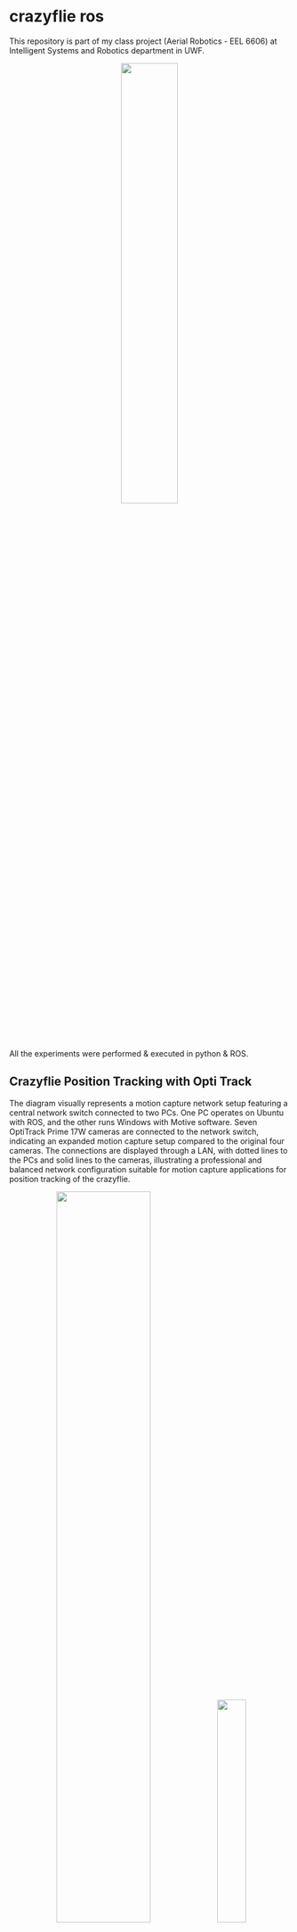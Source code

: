 # crazyflie ros
This repository is part of my class project (Aerial Robotics - EEL 6606) at Intelligent Systems and Robotics department in UWF.

<!-- First Row -->
<p align="center">
  <img src="media/crazyflie.jpeg" width="45%" />
</p>

All the experiments were performed & executed in python & ROS. 

## Crazyflie Position Tracking with Opti Track
The diagram visually represents a motion capture network setup featuring a central network switch connected to two PCs. One PC operates on Ubuntu with ROS, and the other runs Windows with Motive software. Seven OptiTrack Prime 17W cameras are connected to the network switch, indicating an expanded motion capture setup compared to the original four cameras. The connections are displayed through a LAN, with dotted lines to the PCs and solid lines to the cameras, illustrating a professional and balanced network configuration suitable for motion capture applications for position tracking of the crazyflie.

<!-- First Row -->
<p align="center">
  <img src="media/optitrack.png" width="58%" />
  <img src="media/optitrack1.png" width="32%" /> 
</p>

## Precision Landing with Crazyflie
<!-- First Row -->
<p align="center">
  <img src="media/crazyflie_chatgpt.png" width="22%" />
  <img src="media/crazyflie_chatgpt2.png" width="22%" /> 
  <img src="media/crazyflie_chatgpt3.png" width="22%" />
</p>

<!-- Third Row -->
<p align="center">
  <img src="media/crazyflie_chatgpt4.png" width="22%" />
  <img src="media/crazyflie_chatgpt5.png" width="22%" />
</p>

## Crazyflie API
This README provides instructions for working with Crazyflies on Ubuntu, including running the Crazyflie program, understanding the Crazyflie tutorial, and various commands for controlling the Crazyflie drone.

## Running the Crazyflie Program
To run the Crazyflie client, use the following command:
```bash
python3 -m cfclient.gui
```

## Crazyflie Tutorial
- Communication URI: `radio://0/80/2M/E7E7E7E7E7`
- Crazyradio PA
  - CRTP (Crazyradio Real-Time Protocol)
  - Medium: Radio used
  - Channel: 10-120
  - Speed: Communication speed in bits per second
  - Address: Address of the individual Crazyflie drone
- Broadcasting to multiple Crazyflies is possible on the same channel.

## Internal Measurement Unit (IMU)
- Accelerometers: Measures acceleration in xyz directions.
- Gyroscope: Measures angular movement.
- Pressure Sensor: Used for height estimation (barometer is off by default).

## Additional Information
- Maximum carrying weight: 15 grams.
- Flow deck can fly up to 4 meters or 13 feet.
- 30x30 pixel camera on the flow deck with a 4.2-degree field of view.
- Initial coordinates are set where the Crazyflie starts.

## Swarm Control
- Broadcasting: Sending messages with no return expected.
- Supports multiple Crazyflies per Crazyradio using the same channel.
- Specific trajectories cannot be sent at each time step.
- Crazyflies need to autonomously handle more tasks.

## Flashing Multiple Crazyflies
- Go to `examples/demos/swarm_demo`.
- Include geometry settings.
- Use the `.sh` script for flashing all drones: `./cload_all.sh`.

<!-- Second Row -->
<p align="center">
  <img src="media/crazyflie2.jpeg" width="45%" />
  <img src="media/crazyflie3.jpeg" width="48%" />
</p>

## Crazyflie Movement Commands
### Synchronization and Motion
```python
with SyncCrazyflie(URI) as scf:
    with MotionCommander(scf) as mc:
        # Movement commands here
```
### Using the Flow Deck for Localization
- The drone maintains height relative to the surface beneath the flow deck.
- The flow deck may have stability issues at high speeds, especially in circles.
- Refer to the Crazyflie Python library for more details: [Crazyflie Documentation](https://www.bitcraze.io/documentation/repository/crazyflie-lib-python/master/api/cflib/positioning/motion_commander/)

### Motion Commander
- Default height for takeoff: `MotionCommander(crazyflie, default_height=0.3)`
- Parameters:
  - `crazyflie`: A Crazyflie or SyncCrazyflie instance.
  - `default_height`: Default height for flying.

### Basic Movement Functions
- `move_distance(self, distance_x_m, distance_y_m, distance_z_m, velocity=0.2)`: Move in a straight line.
- `start_linear_motion(self, velocity_x_m, velocity_y_m, velocity_z_m, rate_yaw=0.0)`: Start a linear motion with optional yaw rate.

### Start/Stop Functions
- `take_off(self, height=None, velocity=0.2)`: Takeoff function.
- `stop(self)`: Stop any motion and hover.
- `land(self, velocity=0.2)`: Land the drone.

### Movement in Different Directions
- `up(self, distance_m, velocity=0.2)`: Move up.
- `down(self, distance_m, velocity=0.2)`: Move down.
- `forward(self, distance_m, velocity=0.2)`: Move forward.
- `back(self, distance_m, velocity=0.2)`: Move backward.
- `left(self, distance_m, velocity=0.2)`: Move left.
- `right(self, distance_m, velocity=0.2)`: Move right.

### Circular Movements
- `circle_left(self, radius_m, velocity=0.2, angle_degrees=360.0)`: Circle counter-clockwise.
- `circle_right(self, radius_m, velocity=0.2, angle_degrees=360.0)`: Circle clockwise.

### Left Movements
- `left(self, distance_m, velocity=0.2)`: Move to the left.
- `start_left(self, velocity=0.2)`: Start moving left immediately.
- `turn_left(self, angle_degrees, rate=72.0)`: Turn left on the spot.
- `start_turn_left(self, rate=72.0)`: Begin turning left immediately.
- `circle_left(self, radius_m, velocity=0.2, angle_degrees=360.0)`: Circle counter-clockwise.
- `start_circle_left(self, radius_m, velocity=0.2)`: Start circular motion to the left immediately.

### Right Movements
- `right(self, distance_m, velocity=0.2)`: Move to the right.
- `start_right(self, velocity=0.2)`: Start moving right immediately.
- `turn_right(self, angle_degrees, rate=72.0)`: Turn right on the spot.
- `start_turn_right(self, rate=72.0)`: Begin turning right immediately.
- `circle_right(self, radius_m, velocity=0.2, angle_degrees=360.0)`: Circle clockwise.
- `start_circle_right(self, radius_m, velocity=0.2)`: Start circular motion to the right immediately.

### Move Up/Down
- `up(self, distance_m, velocity=0.2)`: Go upwards.
  - `distance_m`: The distance to travel upwards in meters.
  - `velocity`: The velocity of the upward motion in meters per second.
- `start_up(self, velocity=0.2)`: Start moving upwards immediately.
- `down(self, distance_m, velocity=0.2)`: Go downwards.
  - `distance_m`: The distance to travel downwards in meters.
  - `velocity`: The velocity of the downward motion in meters per second.
- `start_down(self, velocity=0.2)`: Start moving downwards immediately.

### Move Forward/Back
- `forward(self, distance_m, velocity=0.2)`: Go forwards.
  - `distance_m`: The distance to travel forward in meters.
  - `velocity`: The velocity of the forward motion in meters per second.
- `start_forward(self, velocity=0.2)`: Start moving forward immediately.
- `back(self, distance_m, velocity=0.2)`: Go backwards.
  - `distance_m`: The distance to travel backward in meters.
  - `velocity`: The velocity of the backward motion in meters per second.
- `start_back(self, velocity=0.2)`: Start moving backward immediately.

For more detailed information, refer to the full PDF document on working with Crazyflies on Ubuntu.

# Supplimental Repository
1. https://github.com/ArghyaChatterjee/natnet_ros_cpp/
2. https://github.com/bitcraze/aideck-gap8-examples
3. https://github.com/bitcraze/crazyflie-clients-python
4. https://www.bitcraze.io/documentation/repository/crazyflie-lib-python/master/api/cflib/positioning/motion_commander/

Speicial thanks to Raymond Stevens for providing some of his documents & guidance during the project.
